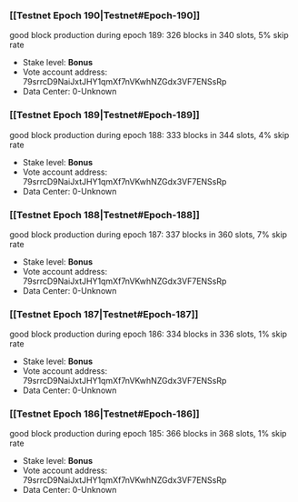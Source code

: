 ### [[Testnet Epoch 190|Testnet#Epoch-190]]
good block production during epoch 189: 326 blocks in 340 slots, 5% skip rate
* Stake level: **Bonus** 
* Vote account address: 79srrcD9NaiJxtJHY1qmXf7nVKwhNZGdx3VF7ENSsRp
* Data Center: 0-Unknown
### [[Testnet Epoch 189|Testnet#Epoch-189]]
good block production during epoch 188: 333 blocks in 344 slots, 4% skip rate
* Stake level: **Bonus** 
* Vote account address: 79srrcD9NaiJxtJHY1qmXf7nVKwhNZGdx3VF7ENSsRp
* Data Center: 0-Unknown
### [[Testnet Epoch 188|Testnet#Epoch-188]]
good block production during epoch 187: 337 blocks in 360 slots, 7% skip rate
* Stake level: **Bonus** 
* Vote account address: 79srrcD9NaiJxtJHY1qmXf7nVKwhNZGdx3VF7ENSsRp
* Data Center: 0-Unknown
### [[Testnet Epoch 187|Testnet#Epoch-187]]
good block production during epoch 186: 334 blocks in 336 slots, 1% skip rate
* Stake level: **Bonus** 
* Vote account address: 79srrcD9NaiJxtJHY1qmXf7nVKwhNZGdx3VF7ENSsRp
* Data Center: 0-Unknown
### [[Testnet Epoch 186|Testnet#Epoch-186]]
good block production during epoch 185: 366 blocks in 368 slots, 1% skip rate
* Stake level: **Bonus** 
* Vote account address: 79srrcD9NaiJxtJHY1qmXf7nVKwhNZGdx3VF7ENSsRp
* Data Center: 0-Unknown